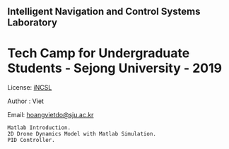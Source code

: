 ## Intelligent Navigation and Control Systems Laboratory ##

# Tech Camp for Undergraduate Students - Sejong University - 2019

License: [iNCSL](https://sites.google.com/view/incsl)

Author : Viet

Email: hoangvietdo@sju.ac.kr

```
Matlab Introduction.
2D Drone Dynamics Model with Matlab Simulation.
PID Controller.
```
